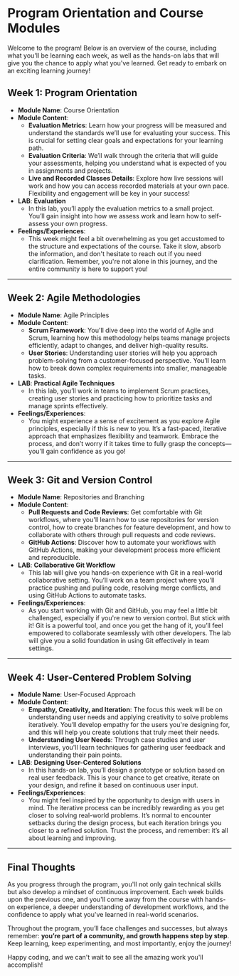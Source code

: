 # Program Orientation and Course Modules

Welcome to the program! Below is an overview of the course, including what you'll be learning each week, as well as the hands-on labs that will give you the chance to apply what you've learned. Get ready to embark on an exciting learning journey!

## Week 1: Program Orientation
- **Module Name**: Course Orientation
- **Module Content**:
    - **Evaluation Metrics**: Learn how your progress will be measured and understand the standards we’ll use for evaluating your success. This is crucial for setting clear goals and expectations for your learning path.
    - **Evaluation Criteria**: We’ll walk through the criteria that will guide your assessments, helping you understand what is expected of you in assignments and projects.
    - **Live and Recorded Classes Details**: Explore how live sessions will work and how you can access recorded materials at your own pace. Flexibility and engagement will be key in your success!
- **LAB**: **Evaluation**
    - In this lab, you’ll apply the evaluation metrics to a small project. You’ll gain insight into how we assess work and learn how to self-assess your own progress.
- **Feelings/Experiences**:
    - This week might feel a bit overwhelming as you get accustomed to the structure and expectations of the course. Take it slow, absorb the information, and don't hesitate to reach out if you need clarification. Remember, you're not alone in this journey, and the entire community is here to support you!

---

## Week 2: Agile Methodologies
- **Module Name**: Agile Principles
- **Module Content**:
    - **Scrum Framework**: You'll dive deep into the world of Agile and Scrum, learning how this methodology helps teams manage projects efficiently, adapt to changes, and deliver high-quality results.
    - **User Stories**: Understanding user stories will help you approach problem-solving from a customer-focused perspective. You’ll learn how to break down complex requirements into smaller, manageable tasks.
- **LAB**: **Practical Agile Techniques**
    - In this lab, you’ll work in teams to implement Scrum practices, creating user stories and practicing how to prioritize tasks and manage sprints effectively.
- **Feelings/Experiences**:
    - You might experience a sense of excitement as you explore Agile principles, especially if this is new to you. It’s a fast-paced, iterative approach that emphasizes flexibility and teamwork. Embrace the process, and don’t worry if it takes time to fully grasp the concepts—you'll gain confidence as you go!

---

## Week 3: Git and Version Control
- **Module Name**: Repositories and Branching
- **Module Content**:
    - **Pull Requests and Code Reviews**: Get comfortable with Git workflows, where you'll learn how to use repositories for version control, how to create branches for feature development, and how to collaborate with others through pull requests and code reviews.
    - **GitHub Actions**: Discover how to automate your workflows with GitHub Actions, making your development process more efficient and reproducible.
- **LAB**: **Collaborative Git Workflow**
    - This lab will give you hands-on experience with Git in a real-world collaborative setting. You’ll work on a team project where you'll practice pushing and pulling code, resolving merge conflicts, and using GitHub Actions to automate tasks.
- **Feelings/Experiences**:
    - As you start working with Git and GitHub, you may feel a little bit challenged, especially if you're new to version control. But stick with it! Git is a powerful tool, and once you get the hang of it, you’ll feel empowered to collaborate seamlessly with other developers. The lab will give you a solid foundation in using Git effectively in team settings.

---

## Week 4: User-Centered Problem Solving
- **Module Name**: User-Focused Approach
- **Module Content**:
    - **Empathy, Creativity, and Iteration**: The focus this week will be on understanding user needs and applying creativity to solve problems iteratively. You’ll develop empathy for the users you're designing for, and this will help you create solutions that truly meet their needs.
    - **Understanding User Needs**: Through case studies and user interviews, you'll learn techniques for gathering user feedback and understanding their pain points.
- **LAB**: **Designing User-Centered Solutions**
    - In this hands-on lab, you’ll design a prototype or solution based on real user feedback. This is your chance to get creative, iterate on your design, and refine it based on continuous user input.
- **Feelings/Experiences**:
    - You might feel inspired by the opportunity to design with users in mind. The iterative process can be incredibly rewarding as you get closer to solving real-world problems. It’s normal to encounter setbacks during the design process, but each iteration brings you closer to a refined solution. Trust the process, and remember: it’s all about learning and improving.

---

## Final Thoughts

As you progress through the program, you'll not only gain technical skills but also develop a mindset of continuous improvement. Each week builds upon the previous one, and you'll come away from the course with hands-on experience, a deeper understanding of development workflows, and the confidence to apply what you've learned in real-world scenarios.

Throughout the program, you’ll face challenges and successes, but always remember: **you’re part of a community, and growth happens step by step**. Keep learning, keep experimenting, and most importantly, enjoy the journey!

Happy coding, and we can't wait to see all the amazing work you'll accomplish!
